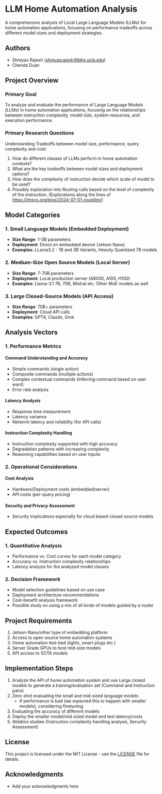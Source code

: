 # LLM Home Automation Analysis

A comprehensive analysis of Local Large Language Models (LLMs) for home automation applications, focusing on performance tradeoffs across different model sizes and deployment strategies.

## Authors
- Shreyas Rajesh (shreyasrajesh38@g.ucla.edu)
- Chenda Duan

## Project Overview

### Primary Goal
To analyze and evaluate the performance of Large Language Models (LLMs) in home automation applications, focusing on the relationships between instruction complexity, model size, system resources, and execution performance.

### Primary Research Questions
Understanding Tradeoffs between model size, performance, query complexity and cost:
1. How do different classes of LLMs perform in home automation contexts?
2. What are the key tradeoffs between model sizes and deployment options?
3. How does the complexity of instruction decide which scale of model to be used? 
4. Possibly exploration into Routing calls based on the level of complexity of the instruction. (Explorations along the lines of https://lmsys.org/blog/2024-07-01-routellm/)

## Model Categories

### 1. Small Language Models (Embedded Deployment)
- **Size Range**: 1-3B parameters
- **Deployment**: Direct on embedded device (Jetson Nano)
- **Examples**: LLama3.2 - 1B and 3B Variants, Heavily Quantized 7B models

### 2. Medium-Size Open Source Models (Local Server)
- **Size Range**: 7-70B parameters
- **Deployment**: Local production server (A6000, A100, H100)
- **Examples**: Llama-3.1 7B, 70B, Mistral etc. Other MoE models as well

### 3. Large Closed-Source Models (API Access)
- **Size Range**: 70B+ parameters
- **Deployment**: Cloud API calls
- **Examples**: GPT4, Claude, Grok

## Analysis Vectors

### 1. Performance Metrics

#### Command Understanding and Accuracy
- Simple commands (single action)
- Composite commands (multiple actions)
- Complex contextual commands (Inferring command based on user want)
- Error rate analysis

#### Latency Analysis
- Response time measurement
- Latency variance
- Network latency and reliability (for API calls)

#### Instruction Complexity Handling
- Instruction complexity supported with high accuracy
- Degradation patterns with increasing complexity
- Reasoning capabilities based on user inputs

### 2. Operational Considerations

#### Cost Analysis
- Hardware/Deployment costs (embedded/server)
- API costs (per-query pricing)

#### Security and Privacy Assessment
- Security Implications especially for cloud based closed source models

## Expected Outcomes

### 1. Quantitative Analysis
- Performance vs. Cost curves for each model category
- Accuracy vs. Instruction complexity relationships
- Latency analysis for the analyzed model classes

### 2. Decision Framework
- Model selection guidelines based on use case
- Deployment architecture recommendations
- Cost-benefit analysis framework
- Possible study on using a mix of all kinds of models guided by a router

## Project Requirements
1. Jetson-Nano/other type of embedding platform
2. Access to open source home automation systems
3. Home automation test-bed (lights, smart plugs etc.)
4. Server Grade GPUs to host mid-size models
5. API access to SOTA models

## Implementation Steps
1. Analyze the API of home automation system and use Large closed models to generate a training/evaluation set (Command and Instruction pairs)
2. Zero-shot evaluating the small and mid-sized language models
   - If performance is bad (we expected this to happen with smaller models), considering finetuning
3. Evaluating the accuracy of different models
4. Deploy the smaller model/mid sized model and test latency/costs
5. Ablation studies (Instruction complexity handling analysis, Security Assessment)

## License
This project is licensed under the MIT License - see the [LICENSE](LICENSE) file for details.

## Acknowledgments
- Add your acknowledgments here